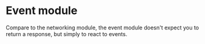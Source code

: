 # Event module

Compare to the networking module, the event module doesn't expect you to return a response, but simply to react to events.